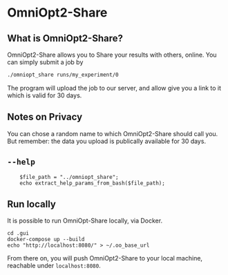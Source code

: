 # OmniOpt2-Share

<!-- What is OmniOpt2-Share and how to use it? -->

<div id="toc"></div>

## What is OmniOpt2-Share?

OmniOpt2-Share allows you to Share your results with others, online. You can simply submit a job by

```bash
./omniopt_share runs/my_experiment/0
```

The program will upload the
job to our server, and allow give you a link to it which is valid for 30 days.

## Notes on Privacy

You can chose a random name to which OmniOpt2-Share should call you. But remember: the data you upload
is publically available for 30 days.

## `--help`

```run_php
	$file_path = "../omniopt_share";
	echo extract_help_params_from_bash($file_path);
```

## Run locally

It is possible to run OmniOpt-Share locally, via Docker.

```
cd .gui
docker-compose up --build
echo "http://localhost:8080/" > ~/.oo_base_url
```

From there on, you will push OmniOpt2-Share to your local machine, reachable under `localhost:8080`.
